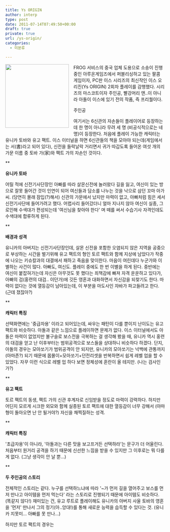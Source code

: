 ```yaml
---
title: Ys ORIGIN
author: interp
type: post
date: 2011-07-14T07:49:50+00:00
draft: true
private: true
url: /ys-origin/
categories:
  - 미분류

---
```

<img src="http://www.downloadost.com/ost/big-ys-origin-ost.jpg" align="left" width="200" style="margin-right:15px; margin-bottom:15px;" />


  FROG 서비스의 중국 업체 도용으로 소송이 진행중인 아루온게임즈에서 퍼블리싱하고 있는 팔콤 게임이자, PC판 이스 시리즈의 최신작인 이스 오리진(Ys ORIGIN) 2회차 플레이를 감행했다. 시리즈의 마스코트이자 주인공, 빨강머리 앤..이 아니라 아돌이 이스에 있기 전의 작품, 즉 프리퀄이다.&nbsp;






  주인공



  여기서는 6신관의 자손들이 플레이어로 등장하는데 한 명이 아니라 무려 세 명 (비공식적으로는 네 명)이 등장한다. 처음에 플레이 가능한 캐릭터는 유니카 토바와 유고 팩트. 이스 이터널을 하면 6신관들의 책을 모아야 되는데(게임에서는 서(書)라고 되어 있다), 신전을 들락날락 거리면서 귀가 따갑도록 들어온 여섯 개의 가문 이름 중 토바 가(家)와 팩트 가의 자손인 것이다.&nbsp;





**</p> 


  <b>유니카 토바</b>


</b>


  어릴 적에 신전기사단장인 아빠를 따라 살몬신전에 놀러왔다 길을 잃고, 여신이 있는 방으로 잘못 들어간 것이 인연이 되어 여신들과 담소를 나누는 것을 낙으로 삼던 꼬마 아가씨. (당연히 몰래 잠입(?)해서) 신관의 가문에서 났지만 마력이 없고, 아빠처럼 힘은 세서 신전기사단에 들어가려고 했다. 어렵사리 들어갔더니 얼마 지나지 않아 여신이 실종, 그로인해 수색대가 편성되는데 '여신님을 찾아야 한다' 며 떼를 써서 수습기사 자격인데도 수색대에 합류하게 된다.





**</p> 


  <b>배경과 성격</b>


</b>


  유니카의 아버지는 신전기사단장인데, 살몬 신전을 포함한 오염되지 않은 지역을 공중으로 부상하는 시간을 벌기위해 유고 팩트의 형인 토르 팩트와 함께 지상에 남았다가 작중에 나오는 키슈칼과의 대결에서 패하고 죽음을 맞이한다. 마음이 여린데다 누군가와 이별하는 사건이 많다. 아빠도, 여신도. 플레이 중에도 한 번 이별을 하게 된다. 중반에는 여신이 붙잡혀가는데 자신은 아무것도 못 했다는 죄책감에 빠져 자격 운운하고 있다가, 아빠의 검(홍련의 대검.. 이던가)에 깃든 영혼과 대화하면서 자신감을 되찾기도 한다. 마력이 없다는 것에 열등감이 남아있는데, 이 부분을 마도사인 자바가 파고들려고 한다. (근데 졌잖아?)





**</p> 


  <b>캐릭터 특징</b>


</b>


  선택화면에는 '중급자용' 이라고 되어있는데,&nbsp;싸우는 패턴이 다를 뿐이지&nbsp;난이도는 유고 팩트와 비슷하다. 아돌과 같은 느낌으로 플레이하면 문제가 없다. 이스 이터널에서도 아돌은 마력이 없었지만 불구슬로 보스전을 극복하는 걸 생각해 봤을 때, 유니카 역시 홍련의 대검을 얻고 난 이후부터는 범위공격으로 보스들을 상대하니 비슷하다 하겠다. 단지, 아돌의 경우는 모아쏘기가 범위공격이 안 되지만, 유니카의 모아쏘기는 넉백에 관통까지 (아마존?) 되기 때문에 몹몰이+모아쏘기+던전리셋을 반복하면서 쉽게 레벨 업을 할 수 있었다. 자꾸 이런 식으로 레벨 업 하다 보면 정체성에 혼란이 올 테지만. (나는 검사인가?)





**</p> 


  <b>유고 팩트</b>


</b>


  토르 팩트의 동생, 팩트 가의 신관 후계자로 신임받을 정도로 마력이 강력하다. 하지만 어딘지 모르게 시크한 외모와 함께 실종된 토르 팩트에 대한 열등감이 너무 강해서 (아마 형이 돌아오면 난 안 될거야?) 자신을 채찍질하는 성격.&nbsp;





**</p> 


  <b>캐릭터 특징</b>


</b>


  '초급자용'이 아니라, '아돌과는 다른 맛을 보고프거든 선택하라'는 문구가 더 어울린다. 처음부터 원거리 공격을 하기 때문에 신선한 느낌을 받을 수 있지만 그 이후로는 뭐 다를 게 없다. (그냥 생각이 안 날 뿐&#8230;)&nbsp;





**</p> 


  <b>두 주인공의 스토리</b>


</b>


  전체적인 스토리는 같다. 누구를 선택하느냐에 따라 '~가 먼저 길을 열어주고 보스를 먼저 만나고 아이템을 먼저 먹는다' 라는 스토리로 진행되기 때문에 아이템도 비슷하다. (똑같지 않다!) 재미있는 건, 유고 루트로 플레이해도 유니카의 아버지 사울 토바의 영혼을 '먼저' 만나서 그의 정기(아..앙대!)를 통해 새로운 능력을 습득할 수 있다는 것. (유니카 지못미&#8230; 아빠를 못 만나&#8230;)






  하지만 토르 팩트의 경우는&nbsp;



  &nbsp;
